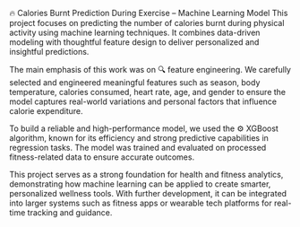 🔥 Calories Burnt Prediction During Exercise – Machine Learning Model
This project focuses on predicting the number of calories burnt during physical activity using machine learning techniques. It combines data-driven modeling with thoughtful feature design to deliver personalized and insightful predictions.

The main emphasis of this work was on 🔍 feature engineering. We carefully selected and engineered meaningful features such as season, body temperature, calories consumed, heart rate, age, and gender to ensure the model captures real-world variations and personal factors that influence calorie expenditure.

To build a reliable and high-performance model, we used the ⚙️ XGBoost algorithm, known for its efficiency and strong predictive capabilities in regression tasks. The model was trained and evaluated on processed fitness-related data to ensure accurate outcomes.

This project serves as a strong foundation for health and fitness analytics, demonstrating how machine learning can be applied to create smarter, personalized wellness tools. With further development, it can be integrated into larger systems such as fitness apps or wearable tech platforms for real-time tracking and guidance.
